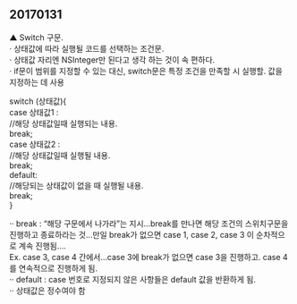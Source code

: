 ## 20170131

▲ Switch 구문.   
· 상태값에 따라 실행될 코드를 선택하는 조건문.   
· 상태값 자리엔 NSInteger만 된다고 생각 하는 것이 속 편하다.   
· if문이 범위를 지정할 수 있는 대신, switch문은 특정 조건을 만족할 시 실행할. 값을 지정하는 데 사용

switch (상태값){    
case 상태값1 :    
//해당 상태값일때 실행되는 내용.    
break;    
case 상태값2 :    
//해당 상태값일때 실행될 내용.   
break;    
default:    
//해당되는 상태값이 없을 때 실행될 내용.   
break;    
}

·· break : “해당 구문에서 나가라”는 지시…break를 만나면 해당 조건의 스위치구문을 진행하고 종료하라는 것…만일 break가 없으면 case 1, case 2, case 3 이 순차적으로 계속 진행됨….   
Ex. case 3, case 4 간에서…case 3에 break가 없으면 case 3을 진행하고. case 4를 연속적으로 진행하게 됨.   
·· default : case 번호로 지정되지 않은 사항들은 default 값을 반환하게 됨.   
·· 상태값은 정수여야 함